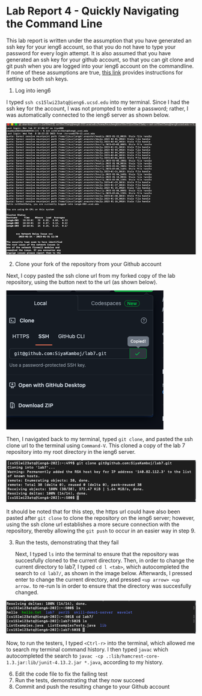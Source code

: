 # Lab Report 4 - Quickly Navigating the Command Line

This lab report is written under the assumption that you have generated an ssh key for your ieng6 account, so that you do not have to type your password for every login attempt. It is also assumed that you have generated an ssh key for your github account, so that you can git clone and git push when you are logged into your ieng6 account on the commandline. If none of these assumptions are true, [this link](https://ucsd-cse15l-w23.github.io/week/week7/) provides instructions for setting up both ssh keys.

1. Log into ieng6

  I typed `ssh cs15lwi23atq@ieng6.ucsd.edu` into my terminal. Since I had the ssh key for the account, I was not prompted to enter a password; rather, I was automatically connected to the ieng6 server as shown below. 
  
  ![Succesful login to ssh](images/sshnopassword.png)
  
2. Clone your fork of the repository from your Github account

  Next, I copy pasted the ssh clone url from my forked copy of the lab repository, using the button next to the url (as shown below). 
 
 ![SSH url was copied](images/copiedsshurl.png)
  
  Then, I navigated back to my terminal, typed `git clone`, and pasted the ssh clone url to the terminal using `Command-V`. This cloned a copy of the lab 7 repository into my root directory in the ieng6 server. 
 
 ![Succesful git clone](images/gitclone.png)
  
  It should be noted that for this step, the https url could have also been pasted after `git clone` to clone the repository on the ieng6 server; however, using the ssh clone url establishes a more secure connection with the repository, thereby allowing the `git push` to occur in an easier way in step 9. 
  
3. Run the tests, demonstrating that they fail

    Next, I typed `ls` into the terminal to ensure that the repository was succesfully cloned to the current directory. Then, in order to change the current directory to lab7, I typed `cd l <tab>`, which autocompleted the search to `cd lab7/`, as shown in the image below. Afterwards, I pressed enter to change the current directory, and pressed `<up arrow> <up arrow.` to re-run ls in order to ensure that the directory was succesfully changed. 

![CD into lab7](images/cdtolab7.png)

  Now, to run the testers, I typed `<Ctrl-r>` into the terminal, which allowed me to search my terminal command history. I then typed `javac` which autocompleted the search to `javac -cp .:lib/hamcrest-core-1.3.jar:lib/junit-4.13.2.jar *.java`, according to my history.

6. Edit the code file to fix the failing test
7. Run the tests, demonstrating that they now succeed
8. Commit and push the resulting change to your Github account
